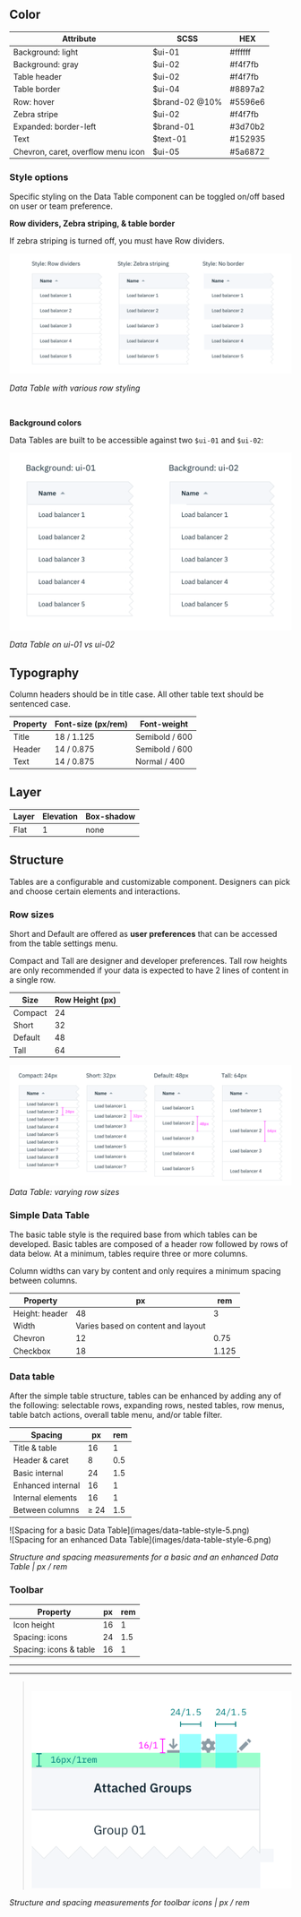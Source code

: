 ## Color

| Attribute                       | SCSS     | HEX       |
|-----------------------------|--------- |-----------|
| Background: light           | $ui-01   | #ffffff   |
| Background: gray            | $ui-02   | #f4f7fb  |
| Table header                | $ui-02   |  #f4f7fb  |
| Table border                | $ui-04   |  #8897a2  |
| Row: hover                  | $brand-02 @10% | #5596e6   |
| Zebra stripe                | $ui-02   | #f4f7fb   |
| Expanded: border-left       | $brand-01| #3d70b2   |
| Text                        | $text-01 | #152935   |
| Chevron, caret, overflow menu icon             | $ui-05   | #5a6872   |


### Style options
Specific styling on the Data Table component can be toggled on/off based on user or team preference.

**Row dividers, Zebra striping, & table border**

If zebra striping is turned off, you must have Row dividers.

![Data table: row styling](images/data-table-style-1.png)

_Data Table with various row styling_

<br />

**Background colors**

Data Tables are built to be accessible against two `$ui-01` and `$ui-02`:

![Data table: background colors](images/data-table-style-2.png)

_Data Table on ui-01 vs ui-02_

## Typography
Column headers should be in title case. All other table text should be sentenced case.

| Property      | Font-size (px/rem)     | Font-weight  |
|---------------|------------------|--------------|
| Title         | 18 / 1.125 | Semibold / 600  |
| Header        | 14 / 0.875   | Semibold / 600   |
| Text          | 14 / 0.875  | Normal / 400 |

## Layer

| Layer    | Elevation | Box-shadow  |
|----------|---------- |-------------|
| Flat     | 1         | none        |



## Structure
Tables are a configurable and customizable component. Designers can pick and choose certain elements and interactions.

### Row sizes
Short and Default are offered as **user preferences** that can be accessed from the table settings menu.

Compact and Tall are designer and developer preferences. Tall row heights are only recommended if your data is expected to have 2 lines of content in a single row.


| Size     |   Row Height (px)  |
| ---------|  ----------------  |
| Compact  |  24     |
| Short    |  32     |
| Default  |  48     |
| Tall     |  64     |


![Data table: row styling](images/data-table-style-3.png)
_Data Table: varying row sizes_


### Simple Data Table
The basic table style is the required base from which tables can be developed. Basic tables are composed of a header row followed by rows of data below. At a minimum, tables require three or more columns.

Column widths can vary by content and only requires a minimum spacing between columns.

| Property                | px | rem  |
|-------------------------|----|------|
| Height: header          | 48 | 3    |
| Width                   | Varies based on content and layout | |
| Chevron                 | 12   | 0.75  |
| Checkbox                | 18   | 1.125 |


### Data table
After the simple table structure, tables can be enhanced by adding any of the following: selectable rows, expanding rows, nested tables, row menus, table batch actions, overall table menu, and/or table filter.

| Spacing            | px   | rem   |
|--------------------|------|-------|
| Title & table      | 16   | 1     |
| Header & caret     |  8   | 0.5   |
| Basic internal     | 24   | 1.5   |
| Enhanced internal  | 16   | 1     |
| Internal elements  | 16   | 1     |
| Between columns    | ≥ 24 | 1.5   |

<div data-insert-component="ImageGrid">
  <div>
![Spacing for a basic Data Table](images/data-table-style-5.png)
</div>
<div>
![Spacing for an enhanced Data Table](images/data-table-style-6.png)
</div>
</div>


_Structure and spacing measurements for a basic and an enhanced Data Table | px / rem_

### Toolbar

| Property               | px   | rem   |
|------------------------|------|-------|
| Icon height            | 16   | 1   |
| Spacing: icons         | 24   | 1.5 |
| Spacing: icons & table | 16   | 1   |

---
***
> 
![Spacing for toolabr icons](images/data-table-style-7.png)

_Structure and spacing measurements for toolbar icons | px / rem_
